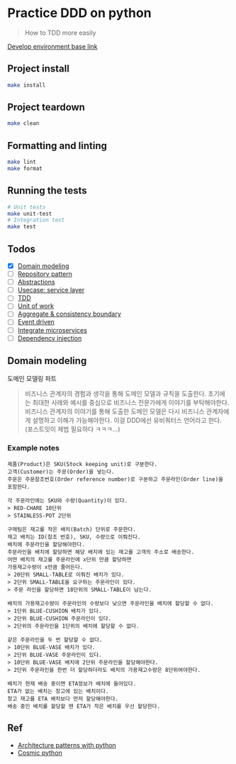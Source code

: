 # Practice DDD on python

> How to TDD more easily

[Develop environment base link](https://gist.github.com/1eedaegon/cc23648cd2f92331c3f748be9cac4f03)

## Project install
```sh
make install
```

## Project teardown
```sh
make clean
```
## Formatting and linting
```sh
make lint
make format
```

## Running the tests
```sh
# Unit tests
make unit-test
# Integration test
make test
```
## Todos

- [x] [Domain modeling](https://github.com/1eedaegon/practice-ddd-python#domain-modeling)
- [ ] [Repository pattern](https://github.com/1eedaegon/practice-ddd-python)
- [ ] [Abstractions](https://github.com/1eedaegon/practice-ddd-python)
- [ ] [Usecase: service layer](https://github.com/1eedaegon/practice-ddd-python)
- [ ] [TDD](https://github.com/1eedaegon/practice-ddd-python)
- [ ] [Unit of work](https://github.com/1eedaegon/practice-ddd-python)
- [ ] [Aggregate & consistency boundary](https://github.com/1eedaegon/practice-ddd-python)
- [ ] [Event driven](https://github.com/1eedaegon/practice-ddd-python)
- [ ] [Integrate microservices](https://github.com/1eedaegon/practice-ddd-python)
- [ ] [Dependency injection](https://github.com/1eedaegon/practice-ddd-python)

## Domain modeling
도메인 모델링 파트
> 비즈니스 관계자의 경험과 생각을 통해 도메인 모델과 규칙을 도출한다. 
> 초기에는 최대한 사례와 예시를 중심으로 비즈니스 전문가에게 이야기를 부탁해야한다. 
> 비즈니스 관계자의 이야기를 통해 도출한 도메인 모델은 다시 비즈니스 관계자에게 설명하고 이해가 가능해야한다.
> 이걸 DDD에선 유비쿼터스 언어라고 한다.
> (포스트잇이 제법 필요하다 ㅋㅋㅋ...)

### Example notes
```
제품(Product)은 SKU(Stock keeping unit)로 구분한다.
고객(Customer)는 주문(Order)을 넣는다.
주문은 주문참조번호(Order reference number)로 구분하고 주문라인(Order line)을 포함한다.

각 주문라인에는 SKU와 수량(Quantity)이 있다.
> RED-CHARE 10단위
> STAINLESS-POT 2단위 

구매팀은 재고를 작은 배치(Batch) 단위로 주문한다.
재고 배치는 ID(참조 번호), SKU, 수량으로 이뤄진다.
배치에 주문라인을 할당해야한다.
주문라인을 배치에 할당하면 해당 배치에 있는 재고를 고객의 주소로 배송한다.
어떤 배치의 재고를 주문라인에 x단위 만큼 할당하면
가용재고수량이 x만큼 줄어든다.
> 20단위 SMALL-TABLE로 이뤄진 배치가 있다.
> 2단위 SMALL-TABLE을 요구하는 주문라인이 있다.
> 주문 라인을 할당하면 18단위의 SMALL-TABLE이 남는다.

배치의 가용재고수량이 주문라인의 수량보다 낮으면 주문라인을 배치에 할당할 수 없다.
> 1단위 BLUE-CUSHION 배치가 있다.
> 2단위 BLUE-CUSHION 주문라인이 있다.
> 2단위의 주문라인을 1단위의 배치에 할당할 수 없다.

같은 주문라인을 두 번 할당할 수 없다.
> 10단위 BLUE-VASE 배치가 있다.
> 2단위 BLUE-VASE 주문라인이 있다.
> 10단위 BLUE-VASE 배치에 2단위 주문라인을 할당해야한다.
> 2단위 주문라인을 한번 더 할당하더라도 배치의 가용재고수량은 8단위여야한다.

배치가 현재 배송 중이면 ETA정보가 배치에 들어있다.
ETA가 없는 배치는 창고에 있는 배치이다.
창고 재고를 ETA 배치보다 먼저 할당해야한다.
배송 중인 배치를 할당할 땐 ETA가 작은 배치를 우선 할당한다.

```

## Ref
- [Architecture patterns with python](https://www.amazon.com/Architecture-Patterns-Python-Domain-Driven-Microservices/dp/1492052205)
- [Cosmic python](https://www.cosmicpython.com/)
